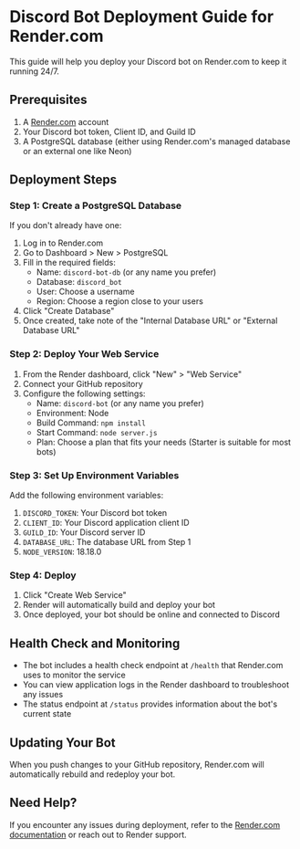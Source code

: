 # Discord Bot Deployment Guide for Render.com

This guide will help you deploy your Discord bot on Render.com to keep it running 24/7.

## Prerequisites

1. A [Render.com](https://render.com) account
2. Your Discord bot token, Client ID, and Guild ID
3. A PostgreSQL database (either using Render.com's managed database or an external one like Neon)

## Deployment Steps

### Step 1: Create a PostgreSQL Database

If you don't already have one:
1. Log in to Render.com
2. Go to Dashboard > New > PostgreSQL
3. Fill in the required fields:
   - Name: `discord-bot-db` (or any name you prefer)
   - Database: `discord_bot`
   - User: Choose a username
   - Region: Choose a region close to your users
4. Click "Create Database"
5. Once created, take note of the "Internal Database URL" or "External Database URL"

### Step 2: Deploy Your Web Service

1. From the Render dashboard, click "New" > "Web Service"
2. Connect your GitHub repository
3. Configure the following settings:
   - Name: `discord-bot` (or any name you prefer)
   - Environment: Node
   - Build Command: `npm install`
   - Start Command: `node server.js`
   - Plan: Choose a plan that fits your needs (Starter is suitable for most bots)

### Step 3: Set Up Environment Variables

Add the following environment variables:
1. `DISCORD_TOKEN`: Your Discord bot token
2. `CLIENT_ID`: Your Discord application client ID
3. `GUILD_ID`: Your Discord server ID
4. `DATABASE_URL`: The database URL from Step 1
5. `NODE_VERSION`: 18.18.0

### Step 4: Deploy

1. Click "Create Web Service"
2. Render will automatically build and deploy your bot
3. Once deployed, your bot should be online and connected to Discord

## Health Check and Monitoring

- The bot includes a health check endpoint at `/health` that Render.com uses to monitor the service
- You can view application logs in the Render dashboard to troubleshoot any issues
- The status endpoint at `/status` provides information about the bot's current state

## Updating Your Bot

When you push changes to your GitHub repository, Render.com will automatically rebuild and redeploy your bot.

## Need Help?

If you encounter any issues during deployment, refer to the [Render.com documentation](https://render.com/docs) or reach out to Render support.